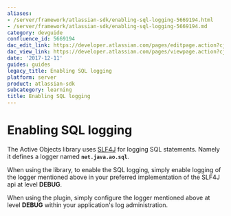 ```yaml
---
aliases:
- /server/framework/atlassian-sdk/enabling-sql-logging-5669194.html
- /server/framework/atlassian-sdk/enabling-sql-logging-5669194.md
category: devguide
confluence_id: 5669194
dac_edit_link: https://developer.atlassian.com/pages/editpage.action?cjm=wozere&pageId=5669194
dac_view_link: https://developer.atlassian.com/pages/viewpage.action?cjm=wozere&pageId=5669194
date: '2017-12-11'
guides: guides
legacy_title: Enabling SQL logging
platform: server
product: atlassian-sdk
subcategory: learning
title: Enabling SQL logging
---
```

# Enabling SQL logging

The Active Objects library uses <a href="http://www.slf4j.org/" class="external-link">SLF4J</a> for logging SQL statements. Namely it defines a logger named **`net.java.ao.sql`**.

When using the library, to enable the SQL logging, simply enable logging of the logger mentioned above in your preferred implementation of the SLF4J api at level **DEBUG**.

When using the plugin, simply configure the logger mentioned above at level **DEBUG** within your application's log administration.

























































































































































































































































































































































































































